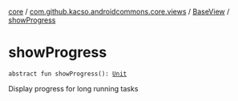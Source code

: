 [core](../../index.md) / [com.github.kacso.androidcommons.core.views](../index.md) / [BaseView](index.md) / [showProgress](./show-progress.md)

# showProgress

`abstract fun showProgress(): `[`Unit`](https://kotlinlang.org/api/latest/jvm/stdlib/kotlin/-unit/index.html)

Display progress for long running tasks

